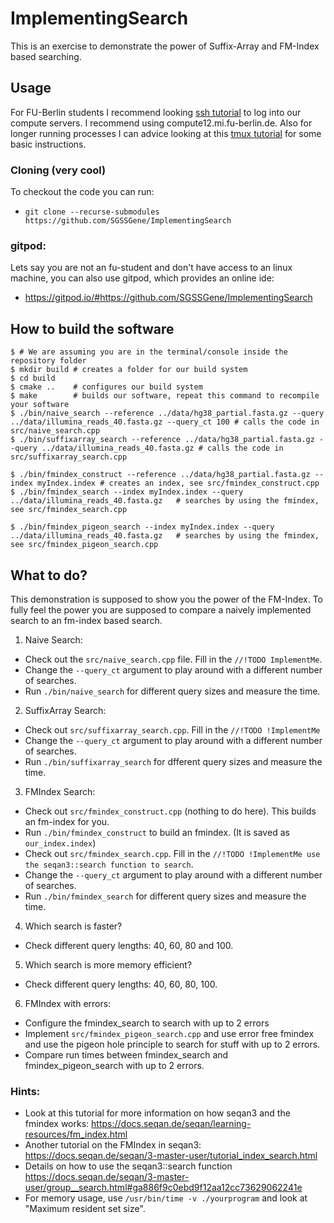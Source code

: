 # ImplementingSearch

This is an exercise to demonstrate the power of Suffix-Array and FM-Index based searching.

## Usage
For FU-Berlin students I recommend looking [ssh tutorial](https://github.com/seqan/seqan3/wiki/SSH) to log into our compute servers. I recommend using compute12.mi.fu-berlin.de. Also for longer running processes I can advice looking at this [tmux tutorial](https://github.com/seqan/seqan3/wiki/tmux) for some basic instructions.

### Cloning (very cool)
To checkout the code you can run:
  + `git clone --recurse-submodules https://github.com/SGSSGene/ImplementingSearch`

### gitpod:
Lets say you are not an fu-student and don't have access to an linux machine, you can also use gitpod, which provides an online ide:
  + https://gitpod.io/#https://github.com/SGSSGene/ImplementingSearch


## How to build the software
```
$ # We are assuming you are in the terminal/console inside the repository folder
$ mkdir build # creates a folder for our build system
$ cd build
$ cmake ..    # configures our build system
$ make        # builds our software, repeat this command to recompile your software
$ ./bin/naive_search --reference ../data/hg38_partial.fasta.gz --query ../data/illumina_reads_40.fasta.gz --query_ct 100 # calls the code in src/naive_search.cpp
$ ./bin/suffixarray_search --reference ../data/hg38_partial.fasta.gz --query ../data/illumina_reads_40.fasta.gz # calls the code in src/suffixarray_search.cpp

$ ./bin/fmindex_construct --reference ../data/hg38_partial.fasta.gz --index myIndex.index # creates an index, see src/fmindex_construct.cpp
$ ./bin/fmindex_search --index myIndex.index --query ../data/illumina_reads_40.fasta.gz   # searches by using the fmindex, see src/fmindex_search.cpp

$ ./bin/fmindex_pigeon_search --index myIndex.index --query ../data/illumina_reads_40.fasta.gz   # searches by using the fmindex, see src/fmindex_pigeon_search.cpp
```


## What to do?
This demonstration is supposed to show you the power of the FM-Index.
To fully feel the power you are supposed to compare a naively implemented search
to an fm-index based search.

1. Naive Search:
  + Check out the `src/naive_search.cpp` file. Fill in the `//!TODO ImplementMe`.
  + Change the `--query_ct` argument to play around with a different number of searches.
  + Run `./bin/naive_search` for different query sizes and measure the time.
2. SuffixArray Search:
  + Check out `src/suffixarray_search.cpp`. Fill in the `//!TODO !ImplementMe`
  + Change the `--query_ct` argument to play around with a different number of searches.
  + Run `./bin/suffixarray_search` for dfferent query sizes and measure the time.
3. FMIndex Search:
  + Check out `src/fmindex_construct.cpp` (nothing to do here). This builds an fm-index for you.
  + Run `./bin/fmindex_construct` to build an fmindex. (It is saved as `our_index.index`)
  + Check out `src/fmindex_search.cpp`. Fill in the `//!TODO !ImplementMe use the seqan3::search function to search`.
  + Change the `--query_ct` argument to play around with a different number of searches.
  + Run `./bin/fmindex_search` for different query sizes and measure the time.
4. Which search is faster?
  + Check different query lengths: 40, 60, 80 and 100.
5. Which search is more memory efficient?
  + Check different query lengths: 40, 60, 80, 100.
6. FMIndex with errors:
  + Configure the fmindex_search to search with up to 2 errors
  + Implement `src/fmindex_pigeon_search.cpp` and use error free fmindex and use the pigeon hole principle to search for stuff with up to 2 errors.
  + Compare run times between fmindex_search and fmindex_pigeon_search with up to 2 errors.

### Hints:
  + Look at this tutorial for more information on how seqan3 and the fmindex works: https://docs.seqan.de/seqan/learning-resources/fm_index.html
  + Another tutorial on the FMIndex in seqan3: https://docs.seqan.de/seqan/3-master-user/tutorial_index_search.html
  + Details on how to use the seqan3::search function https://docs.seqan.de/seqan/3-master-user/group__search.html#ga886f9c0ebd9f12aa12cc73629062241e
  + For memory usage, use `/usr/bin/time -v ./yourprogram` and look at "Maximum resident set size".
